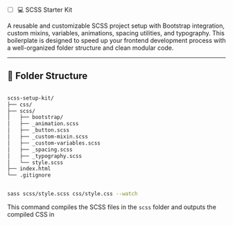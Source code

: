 * [ ] 💻 SCSS Starter Kit

A reusable and customizable SCSS project setup with Bootstrap integration, custom mixins, variables, animations, spacing utilities, and typography. This boilerplate is designed to speed up your frontend development process with a well-organized folder structure and clean modular code.

---

## 📁 Folder Structure

```bash

scss-setup-kit/
├── css/                     
├── scss/                    
│   ├── bootstrap/           
│   ├── _animation.scss      
│   ├── _button.scss         
│   ├── _custom-mixin.scss   
│   ├── _custom-variables.scss 
│   ├── _spacing.scss        
│   ├── _typography.scss     
│   └── style.scss           
├── index.html               
└── .gitignore               

```


```bash

sass scss/style.scss css/style.css --watch

```

This command compiles the SCSS files in the `scss` folder and outputs the compiled CSS in
